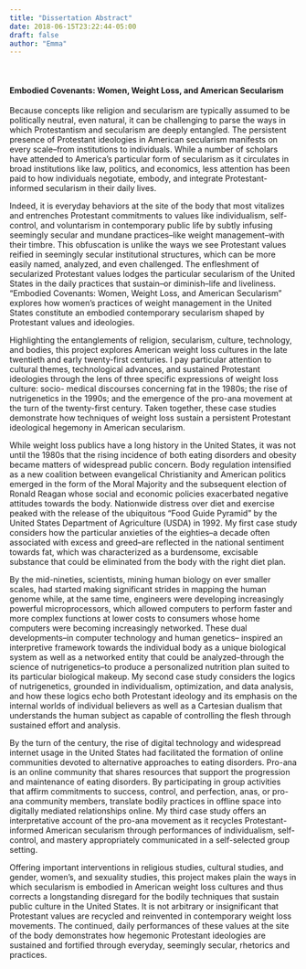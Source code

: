 ```yaml
---
title: "Dissertation Abstract"
date: 2018-06-15T23:22:44-05:00
draft: false
author: "Emma"
---
```

<br>
<h4>Embodied Covenants: Women, Weight Loss, and American Secularism</h4>

Because concepts like religion and secularism are typically assumed to be politically neutral, even natural, it can be challenging to parse the ways in which Protestantism and secularism are deeply entangled. The persistent presence of Protestant ideologies in American secularism manifests on every scale–from institutions to individuals. While a number of scholars have attended to America’s particular form of secularism as it circulates in broad institutions like law, politics, and economics, less attention has been paid to how individuals negotiate, embody, and integrate Protestant-informed secularism in their daily lives.

Indeed, it is everyday behaviors at the site of the body that most vitalizes and entrenches Protestant commitments to values like individualism, self-control, and voluntarism in contemporary public life by subtly infusing seemingly secular and mundane practices–like weight management–with their timbre. This obfuscation is unlike the ways we see Protestant values reified in seemingly secular institutional structures, which can be more easily named, analyzed, and even challenged. The enfleshment of secularized Protestant values lodges the particular secularism of the United States in the daily practices that sustain–or diminish–life and liveliness. “Embodied Covenants: Women, Weight Loss, and American Secularism” explores how women’s practices of weight management in the United States constitute an embodied contemporary secularism shaped by Protestant values and ideologies.

Highlighting the entanglements of religion, secularism, culture, technology, and bodies, this project explores American weight loss cultures in the late twentieth and early twenty-first centuries. I pay particular attention to cultural themes, technological advances, and sustained Protestant ideologies through the lens of three specific expressions of weight loss culture: socio- medical discourses concerning fat in the 1980s; the rise of nutrigenetics in the 1990s; and the emergence of the pro-ana movement at the turn of the twenty-first century. Taken together, these case studies demonstrate how techniques of weight loss sustain a persistent Protestant ideological hegemony in American secularism.

While weight loss publics have a long history in the United States, it was not until the 1980s that the rising incidence of both eating disorders and obesity became matters of widespread public concern. Body regulation intensified as a new coalition between evangelical Christianity and American politics emerged in the form of the Moral Majority and the subsequent election of Ronald Reagan whose social and economic policies exacerbated negative attitudes towards the body. Nationwide distress over diet and exercise peaked with the release of the ubiquitous “Food Guide Pyramid” by the United States Department of Agriculture (USDA) in 1992. My first case study considers how the particular anxieties of the eighties–a decade often associated with excess and greed–are reflected in the national sentiment towards fat, which was characterized as a burdensome, excisable substance that could be eliminated from the body with the right diet plan.

By the mid-nineties, scientists, mining human biology on ever smaller scales, had started making significant strides in mapping the human genome while, at the same time, engineers were developing increasingly powerful microprocessors, which allowed computers to perform faster and more complex functions at lower costs to consumers whose home computers were becoming increasingly networked. These dual developments–in computer technology and human genetics– inspired an interpretive framework towards the individual body as a unique biological system as well as a networked entity that could be analyzed–through the science of nutrigenetics–to produce a personalized nutrition plan suited to its particular biological makeup. My second case study considers the logics of nutrigenetics, grounded in individualism, optimization, and data analysis, and how these logics echo both Protestant ideology and its emphasis on the internal worlds of individual believers as well as a Cartesian dualism that understands the human subject as capable of controlling the flesh through sustained effort and analysis.

By the turn of the century, the rise of digital technology and widespread internet usage in the United States had facilitated the formation of online communities devoted to alternative approaches to eating disorders. Pro-ana is an online community that shares resources that support the progression and maintenance of eating disorders. By participating in group activities that affirm commitments to success, control, and perfection, anas, or pro-ana community members, translate bodily practices in offline space into digitally mediated relationships online. My third case study offers an interpretative account of the pro-ana movement as it recycles Protestant- informed American secularism through performances of individualism, self-control, and mastery appropriately communicated in a self-selected group setting.

Offering important interventions in religious studies, cultural studies, and gender, women’s, and sexuality studies, this project makes plain the ways in which secularism is embodied in American weight loss cultures and thus corrects a longstanding disregard for the bodily techniques that sustain public culture in the United States. It is not arbitrary or insignificant that Protestant values are recycled and reinvented in contemporary weight loss movements. The continued, daily performances of these values at the site of the body demonstrates how hegemonic Protestant ideologies are sustained and fortified through everyday, seemingly secular, rhetorics and practices.